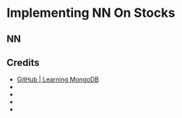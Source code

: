 # Implementing NN On Stocks

## NN 

## Credits

- [GitHub | Learning MongoDB](https://github.com/Arseni1919/Learning_mongodb)
- []()
- []()
- []()
- 